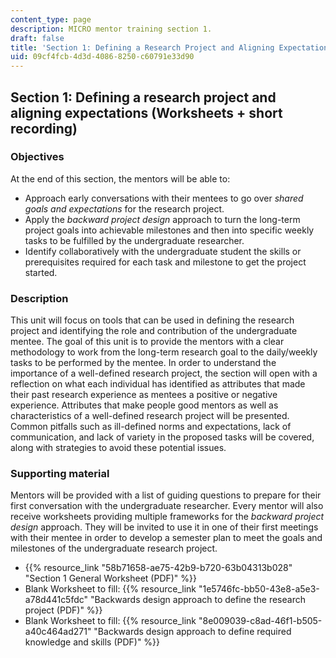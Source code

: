 ```yaml
---
content_type: page
description: MICRO mentor training section 1.
draft: false
title: 'Section 1: Defining a Research Project and Aligning Expectations'
uid: 09cf4fcb-4d3d-4086-8250-c60791e33d90
---
```

## Section 1: Defining a research project and aligning expectations (Worksheets + short recording)

### Objectives

At the end of this section, the mentors will be able to:

- Approach early conversations with their mentees to go over *shared goals and expectations* for the research project.
- Apply the *backward project design* approach to turn the long-term project goals into achievable milestones and then into specific weekly tasks to be fulfilled by the undergraduate researcher.
- Identify collaboratively with the undergraduate student the skills or prerequisites required for each task and milestone to get the project started.

### Description

This unit will focus on tools that can be used in defining the research project and identifying the role and contribution of the undergraduate mentee. The goal of this unit is to provide the mentors with a clear methodology to work from the long-term research goal to the daily/weekly tasks to be performed by the mentee. In order to understand the importance of a well-defined research project, the section will open with a reflection on what each individual has identified as attributes that made their past research experience as mentees a positive or negative experience. Attributes that make people good mentors as well as characteristics of a well-defined research project will be presented. Common pitfalls such as ill-defined norms and expectations, lack of communication, and lack of variety in the proposed tasks will be covered, along with strategies to avoid these potential issues.

### Supporting material

Mentors will be provided with a list of guiding questions to prepare for their first conversation with the undergraduate researcher. Every mentor will also receive worksheets providing multiple frameworks for the *backward project design* approach. They will be invited to use it in one of their first meetings with their mentee in order to develop a semester plan to meet the goals and milestones of the undergraduate research project.

- {{% resource_link "58b71658-ae75-42b9-b720-63b04313b028" "Section 1 General Worksheet (PDF)" %}}
- Blank Worksheet to fill: {{% resource_link "1e5746fc-bb50-43e8-a5e3-a78d441c5fdc" "Backwards design approach to define the research project (PDF)" %}}
- Blank Worksheet to fill: {{% resource_link "8e009039-c8ad-46f1-b505-a40c464ad271" "Backwards design approach to define required knowledge and skills (PDF)" %}}